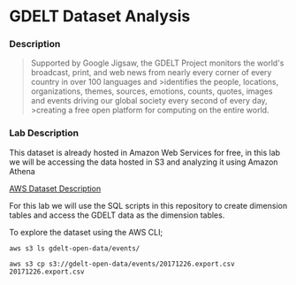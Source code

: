 # GDELT Dataset Analysis

### Description
>Supported by Google Jigsaw, the GDELT Project monitors the world's broadcast, print, and web news from nearly every corner of every country in over 100 languages and >identifies the people, locations, organizations, themes, sources, emotions, counts, quotes, images and events driving our global society every second of every day, >creating a free open platform for computing on the entire world.

### Lab Description
This dataset is already hosted in Amazon Web Services for free, in this lab we will be accessing the data hosted in S3 and analyzing it using Amazon Athena

[AWS Dataset Description](https://aws.amazon.com/public-datasets/gdelt/)

For this lab we will use the SQL scripts in this repository to create dimension tables and access the GDELT data as the dimension tables.

To explore the dataset using the AWS CLI;
```
aws s3 ls gdelt-open-data/events/

aws s3 cp s3://gdelt-open-data/events/20171226.export.csv 20171226.export.csv
```